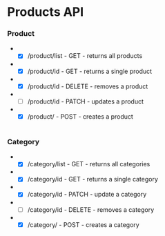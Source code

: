 # Products API

### Product

-   -   [x] /product/list - GET - returns all products
-   -   [x] /product/id - GET - returns a single product
-   -   [x] /product/id - DELETE - removes a product
-   -   [ ] /product/id - PATCH - updates a product
-   -   [x] /product/ - POST - creates a product

#

### Category

-   -   [x] /category/list - GET - returns all categories
-   -   [x] /category/id - GET - returns a single category
-   -   [x] /category/id - PATCH - update a category
-   -   [ ] /category/id - DELETE - removes a category
-   -   [x] /category/ - POST - creates a category
